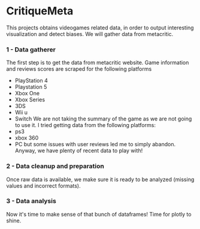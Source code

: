 # CritiqueMeta
This projects obtains videogames related data, in order to output interesting visualization and detect biases. We will gather data from metacritic.

### 1 - Data gatherer
The first step is to get the data from metacritic website. 
Game information and reviews scores are scraped for the following platforms
- PlayStation 4
- Playstation 5
- Xbox One
- Xbox Series
- 3DS
- Wii u
- Switch
We are not taking the summary of the game as we are not going to use it.
I tried getting data from the following platforms:
- ps3
- xbox 360
- PC
but some issues with user reviews led me to simply abandon. Anyway, we have plenty of recent data to play with!

### 2 - Data cleanup and preparation
Once raw data is available, we make sure it is ready to be analyzed (missing values and incorrect formats). 

### 3 - Data analysis
Now it's time to make sense of that bunch of dataframes! 
Time for plotly to shine.
